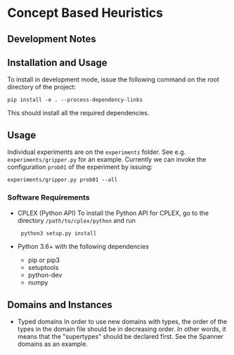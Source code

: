 
# Concept Based Heuristics



## Development Notes


## Installation and Usage

To install in development mode, issue the following command on the root directory of the project:

    pip install -e . --process-dependency-links

This should install all the required dependencies.

## Usage

Individual experiments are on the `experiments` folder. See e.g. `experiments/gripper.py`
for an example. Currently we can invoke the configuration `prob01` of the experiment by issuing:

    experiments/gripper.py prob01 --all


### Software Requirements

* CPLEX (Python API)
  To install the Python API for CPLEX, go to the directory `/path/to/cplex/python` and run

	```bash
     python3 setup.py install
	 ```

* Python 3.6+ with the following dependencies
  - pip or pip3
  - setuptools
  - python-dev
  - numpy


## Domains and Instances
* Typed domains
  In order to use new domains with types, the order of the types in the domain
  file should be in decreasing order. In other words, it means that the
  "supertypes" should be declared first. See the Spanner domains as an example.
